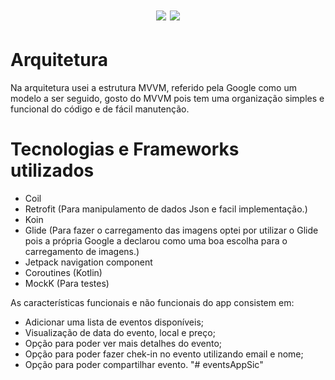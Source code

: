 <h1 align="center">
 
  <img src="https://img.shields.io/badge/kotlin-1.5.20-orange?link=https://kotlinlang.org/&link=http://right" />
  <img src="https://img.shields.io/badge/sdk-19-green" />
</h1>

# Arquitetura
Na arquitetura usei a estrutura MVVM, referido pela Google como um modelo a ser seguido, gosto do MVVM pois tem uma organização simples e funcional do código e de fácil manutenção.

# Tecnologias e Frameworks utilizados

* Coil
* Retrofit (Para manipulamento de dados Json e facil implementação.)
* Koin
* Glide (Para fazer o carregamento das imagens optei por utilizar o Glide pois a própria Google a declarou como uma boa escolha para o carregamento de imagens.)
* Jetpack navigation component
* Coroutines (Kotlin)
* MockK (Para testes)

As características funcionais e não funcionais do app consistem em:

- Adicionar uma lista de eventos disponíveis;
- Visualização de data do evento, local e preço;
- Opção para poder ver mais detalhes do evento;
- Opção para poder fazer chek-in no evento utilizando email e nome;
- Opção para poder compartilhar evento.
"# eventsAppSic" 
